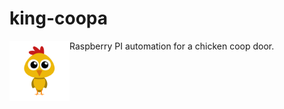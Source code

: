 # king-coopa
<img src="https://github.com/chrisdimaio/king-coopa/blob/main/resources/logo.png?raw=true" align="left" height="96" width="96" >

Raspberry PI automation for a chicken coop door. 


